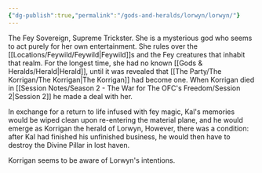 ```yaml
---
{"dg-publish":true,"permalink":"/gods-and-heralds/lorwyn/lorwyn/"}
---
```


The Fey Sovereign, Supreme Trickster. She is a mysterious god who seems to act purely for her own entertainment. She rules over the [[Locations/Feywild/Feywild\|Feywild]]s and the Fey creatures that inhabit that realm. For the longest time, she had no known [[Gods & Heralds/Herald\|Herald]], until it was revealed that [[The Party/The Korrigan/The Korrigan\|The Korrigan]] had become one. When Korrigan died in [[Session Notes/Season 2 - The War for The OFC's Freedom/Session 2\|Session 2]] he made a deal with her. 

In exchange for a return to life infused with fey magic, Kal's memories would be wiped clean upon re-entering the material plane, and he would emerge as Korrigan the herald of Lorwyn, However, there was a condition: after Kal had finished his unfinished business, he would then have to destroy the Divine Pillar in lost haven.

Korrigan seems to be aware of Lorwyn's intentions.